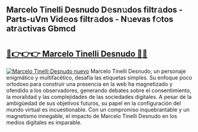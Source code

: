 ## Marcelo Tinelli Desnudo D𝚎sn𝚞dos filtr𝚊dos - Parts-uVm Vid𝚎os filtr𝚊dos - N𝚞evas f𝚘tos atr𝚊ctivas Gbmcd

# <h2><a href="http://mb8701o.tromn.icu/?c=Marcelo+Tinelli+Desnudo">🔗👉👉👉 Marcelo Tinelli Desnudo 🔗🔗</a></h2>

[![Marcelo Tinelli Desnudo nuevo](https://i.imgur.com/pEAQMta.gif)](http://mb8701o.tromn.icu/?c=Marcelo+Tinelli+Desnudo)
Marcelo Tinelli Desnudo, un personaje enigmático y multifacético, desafía las etiquetas simples. Su enfoque poco ortodoxo para construir una presencia en la web ha magnetizado y ofendido a los observadores, generando debates sobre el consentimiento, la moralidad y las complejidades de las sociedades digitales. A pesar de la ambigüedad de sus objetivos futuros, su papel en la configuración del mundo virtual es incuestionable. Con un compromiso inquebrantable y un magnetismo innegable, el impacto de Marcelo Tinelli Desnudo en los medios digitales es imparable.
